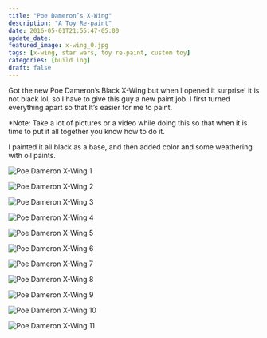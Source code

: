 ```yaml
---
title: "Poe Dameron’s X-Wing"
description: "A Toy Re-paint"
date: 2016-05-01T21:55:47-05:00
update_date: 
featured_image: x-wing_0.jpg
tags: [x-wing, star wars, toy re-paint, custom toy]
categories: [build log]
draft: false
---
```


Got the new Poe Dameron’s Black X-Wing but when I opened it surprise! it is not black lol, so I have to give this guy a new paint job.
I first turned everything apart so that It’s easier for me to paint.

*Note: Take a lot of pictures or a video while doing this so that when it is time to put it all together you know how to do it.

I painted it all black as a base, and then added color and some weathering with oil paints. 

![Poe Dameron X-Wing 1](x-wing_0.jpg)

![Poe Dameron X-Wing 2](x-wing_1.jpg)

![Poe Dameron X-Wing 3](x-wing_2.jpg)

![Poe Dameron X-Wing 4](x-wing_3.jpg)

![Poe Dameron X-Wing 5](x-wing_4.jpg)

![Poe Dameron X-Wing 6](x-wing_5.jpg)

![Poe Dameron X-Wing 7](x-wing_6.jpg)

![Poe Dameron X-Wing 8](x-wing_7.jpg)

![Poe Dameron X-Wing 9](x-wing_8.jpg)

![Poe Dameron X-Wing 10](x-wing_9.jpg)

![Poe Dameron X-Wing 11](x-wing_10.jpg)